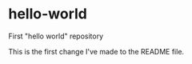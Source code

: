 # hello-world
First "hello world" repository

This is the first change I've made to the README file.

